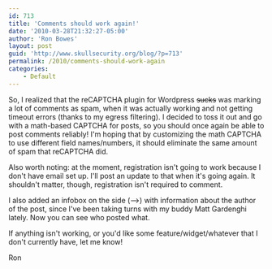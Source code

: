 ```yaml
---
id: 713
title: 'Comments should work again!'
date: '2010-03-28T21:32:27-05:00'
author: 'Ron Bowes'
layout: post
guid: 'http://www.skullsecurity.org/blog/?p=713'
permalink: /2010/comments-should-work-again
categories:
    - Default
---
```


So, I realized that the reCAPTCHA plugin for Wordpress <s>sucks</s> was marking a lot of comments as spam, when it was actually working and not getting timeout errors (thanks to my egress filtering). I decided to toss it out and go with a math-based CAPTCHA for posts, so you should once again be able to post comments reliably! I'm hoping that by customizing the math CAPTCHA to use different field names/numbers, it should eliminate the same amount of spam that reCAPTCHA did. 

Also worth noting: at the moment, registration isn't going to work because I don't have email set up. I'll post an update to that when it's going again. It shouldn't matter, though, registration isn't required to comment. 

I also added an infobox on the side (--&gt;) with information about the author of the post, since I've been taking turns with my buddy Matt Gardenghi lately. Now you can see who posted what. 

If anything isn't working, or you'd like some feature/widget/whatever that I don't currently have, let me know! 

Ron
<!--more-->